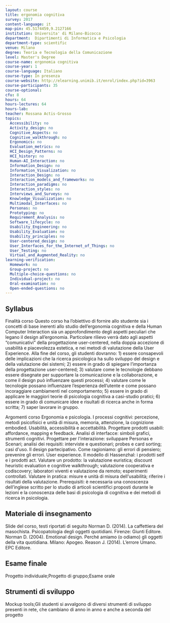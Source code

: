```yaml
---
layout: course
title: ergonomia cognitiva
survey: 2017
content-language: it
map-pin: 45.5174459,9.2127166
institution: Universita' di Milano-Bicocca
department:  Dipartimenti di Informatica e Psicologia
department-type: scientific
venue: Milano
degree: Teoria e Tecnologia della Comunicazione
level: Master's Degree
course-name: ergonomia cognitiva
course-year: 1
course-language: Italiano
course-type: In presenza
course-website: http://elearning.unimib.it/enrol/index.php?id=3963
course-participants: 35
course-optional: 
cfu: 8
hours: 64
hours-lectures: 64
hours-lab: 
teacher: Rossana Actis-Grosso
topics: 
  Accessibility: no 
  Activity_design: no 
  Cognitive_Aspects: no 
  Cognitive_walkthrough: no 
  Ergonomics: no 
  Evaluation_metrics: no 
  HCI_Design_Patterns: no 
  HCI_history: no 
  Human-AI_Interaction: no 
  Information_Design: no 
  Information_Visualization: no 
  Interaction_Design: no 
  Interaction_models_and_frameworks: no 
  Interaction_paradigms: no 
  Interaction_styles: no 
  Interviews_and_Surveys: no 
  Knowledge_Visualization: no 
  Multimodal_Interfaces: no 
  Personas: no 
  Prototyping: no 
  Requirement_Analysis: no 
  Software_lifecycle: no 
  Usability_Engineering: no 
  Usability_Evaluation: no 
  Usability_principles: no 
  User-centered_design: no 
  User_Interfaces_for_the_Internet_of_Things: no 
  User_Testing: no 
  Virtual_and_Augmented_Reality: no 
learning-verification: 
  Homework: no 
  Group-project: no 
  Multiple-choice-questions: no 
  Individual-project: no 
  Oral-examination: no 
  Open-ended-questions: no 
---
```



## Syllabus 
Finalità corso
Questo corso ha l’obiettivo di fornire allo studente sia i concetti di base inerenti allo studio dell’ergonomia cognitiva e della Human Computer Interaction sia un approfondimento degli aspetti peculiari che legano il design all’ergonomia. Particolare rilievo verrà dato agli aspetti “comunicativi” della progettazione user-centered, nella doppia accezione di usabilità e piacevolezza estetica, e nei metodi di valutazione della User Experience. Alla fine del corso, gli studenti dovranno: 1) essere consapevoli delle implicazioni che la ricerca psicologica ha sullo sviluppo del design e della valutazione dei sistemi; 2) essere in grado di spiegare l’importanza della progettazione user-centered; 3) valutare come le tecnologie debbano essere disegnate per supportare la comunicazione e la collaborazione, e come il design può influenzare questi processi; 4) valutare come le tecnologie possano influenzare l’esperienza dell’utente e come possano incoraggiare cambiamenti nel comportamento; 5) essere in grado di applicare le maggiori teorie di psicologia cognitiva a casi-studio pratici; 6) essere in grado di comunicare idee e risultati di ricerca anche in forma scritta; 7) saper lavorare in gruppo.

Argomenti corso
Ergonomia e psicologia. I processi cognitivi: percezione, metodi psicofisici e unità di misura, memoria, attenzione, la cognizione embodied. Usabilità, accessibilità e accettabilità. Progettare prodotti usabili: affordance, mapping e feedback. Analisi di interfacce: simboli grafici, strumenti cognitivi. Progettare per l'interazione: sviluppare Personas e Scenari; analisi dei requisiti: interviste e questionari; probes e card sorting; casi d'uso. Il design partecipativo. Come ragioniamo: gli errori di pensiero; prevenire gli errori. User experience. Il modello di Hassenzhal: i prodotti self e i prodotti act. Valutare un prodotto: la valutazione euristica; discount heuristic evaluation e cognitive walkthrough; valutazione cooperativa e codiscovery; laboratori viventi e valutazione da remoto; esperimenti controllati. Valutare in pratica: misure e unità di misura dell'usabilità; riferire i risultati della valutazione.
Prerequisiti: è necessaria una conoscenza dell’inglese scritto per lo studio di articoli scientifici proposti durante le lezioni e la conoscenza delle basi di psicologia di cognitiva e dei metodi di ricerca in psicologia.


## Materiale di insegnamento 
Slide del corso, testi riportati di seguito
Norman D. (2014). La caffettiera del masochista. Psicopatologia degli oggetti quotidiani. Firenze: Giunti Editore.
Norman D. (2004). Emotional design. Perché amiamo (o odiamo) gli oggetti della vita quotidiana. Milano: Apogeo.
Reason J. (2014). L’errore Umano. EPC Editore.


## Esame finale 
Progetto individuale;Progetto di gruppo;Esame orale

## Strumenti di sviluppo 
Mockup tools;Gli studenti si avvalgono di diversi strumenti di sviluppo presenti in rete, che cambiano di anno in anno e anche a seconda del progetto
